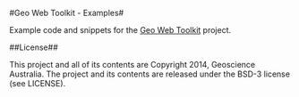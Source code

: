 #Geo Web Toolkit - Examples#

Example code and snippets for the [Geo Web Toolkit](https://github.com/GeoscienceAustralia/geo-web-toolkit) project.

##License##

This project and all of its contents are Copyright 2014, Geoscience Australia. The project and its contents are released under the BSD-3 license (see LICENSE).

